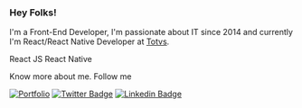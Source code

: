 ### Hey Folks! 

I'm a Front-End Developer, I'm passionate about IT since 2014 and currently I'm React/React Native Developer at [Totvs](https://www.totvs.com/).

React JS
React Native

Know more about me. Follow me

[![Portfolio](https://img.shields.io/badge/Blog-mattew.com.br-black)](https://mattew.netlify.app/)
[![Twitter Badge](https://img.shields.io/badge/-Twitter-1ca0f1?style=flat-square&labelColor=1ca0f1&logo=twitter&logoColor=white&link=https://twitter.com/matheus_v96)](https://twitter.com/matheus_v96)
[![Linkedin Badge](https://img.shields.io/badge/-LinkedIn-blue?style=flat-square&logo=Linkedin&logoColor=white&link=https://www.linkedin.com/in/matheusvieirabr/)](https://www.linkedin.com/in/matheusvieirabr/)
